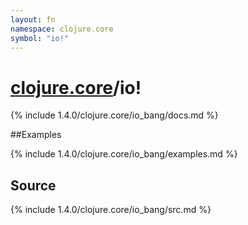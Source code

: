 ```yaml
---
layout: fn
namespace: clojure.core
symbol: "io!"
---
```


# [clojure.core](../)/io!

{% include 1.4.0/clojure.core/io_bang/docs.md %}

##Examples

{% include 1.4.0/clojure.core/io_bang/examples.md %}
## Source
{% include 1.4.0/clojure.core/io_bang/src.md %}

